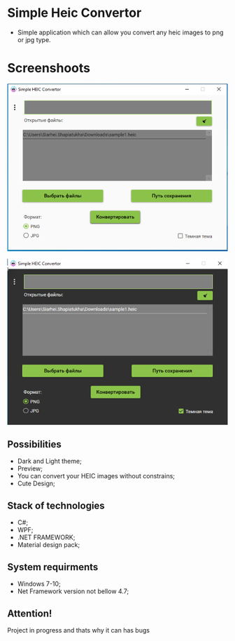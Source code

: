 # Simple Heic Convertor
- Simple application which can allow you convert any heic images to png or jpg type.

# Screenshoots
<p align="center">
  <img src="https://github.com/sub13/WPF-Simple-HEIC-Convertor/blob/master/Screenshots/Screenshot_1.png?raw=true"/>
</p>
<p align="center">
  <img src="https://github.com/sub13/WPF-Simple-HEIC-Convertor/blob/master/Screenshots/Screenshot_2.png?raw=true"/>
</p>

## Possibilities
* Dark and Light theme; 
* Preview;
* You can convert your HEIC images without constrains;
* Cute Design;

## Stack of technologies
* C#; 
* WPF;
* .NET FRAMEWORK;
* Material design pack;

## System requirments
* Windows 7-10; 
* Net Framework version not bellow 4.7;

## Attention!
Project in progress and thats why it can has bugs
